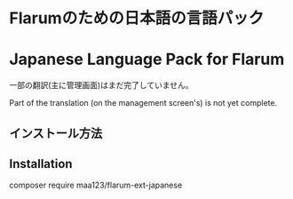 # Flarumのための日本語の言語パック
# Japanese Language Pack for Flarum

一部の翻訳(主に管理画面)はまだ完了していません。

Part of the translation (on the management screen's) is not yet complete.

## インストール方法
## Installation

composer require maa123/flarum-ext-japanese


